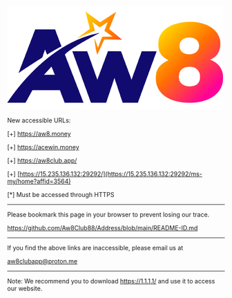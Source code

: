 ![image](https://github.com/Aw8Club88/Address/blob/main/AW8.png)

New accessible URLs:

[+] https://aw8.money

[+] https://acewin.money

[+] https://aw8club.app/

[+] [https://15.235.136.132:29292/](https://15.235.136.132:29292/ms-my/home?affid=3564)

[*] Must be accessed through HTTPS

------------------------------------------------

Please bookmark this page in your browser to prevent losing our trace.

https://github.com/Aw8Club88/Address/blob/main/README-ID.md

------------------------------------------------

If you find the above links are inaccessible, please email us at

aw8clubapp@proton.me

------------------------------------------------

Note:
We recommend you to download https://1.1.1.1/ and use it to access our website.
